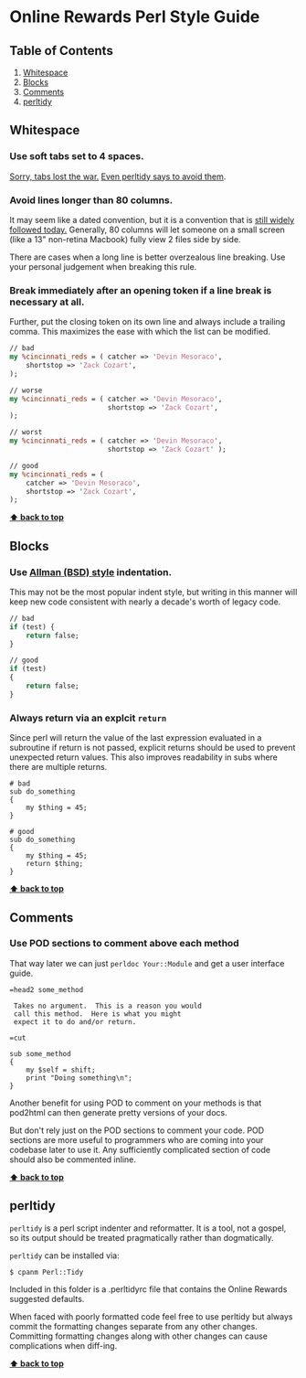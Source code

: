 # Online Rewards Perl Style Guide

## Table of Contents
  1. [Whitespace](#whitespace)
  1. [Blocks](#blocks)
  1. [Comments](#comments)
  1. [perltidy](#perltidy)

## Whitespace

### Use soft tabs set to 4 spaces.
[Sorry, tabs lost the war.](http://sideeffect.kr/popularconvention) [Even perltidy says to avoid them](http://perltidy.sourceforge.net/perltidy.html#tabs).

### Avoid lines longer than 80 columns.

It may seem like a dated convention, but it is a convention that is [still widely followed today.](http://sideeffect.kr/popularconvention) Generally, 80 columns will let someone on a small screen (like a 13" non-retina Macbook) fully view 2 files side by side.

There are cases when a long line is better overzealous line breaking. Use your personal judgement when breaking this rule.

### Break immediately after an opening token if a line break is necessary at all.

Further, put the closing token on its own line and always include a trailing comma. This maximizes the ease with which the list can be modified.
```perl
// bad
my %cincinnati_reds = ( catcher => 'Devin Mesoraco',
    shortstop => 'Zack Cozart',
);

// worse
my %cincinnati_reds = ( catcher => 'Devin Mesoraco',
                        shortstop => 'Zack Cozart',
);

// worst
my %cincinnati_reds = ( catcher => 'Devin Mesoraco',
                        shortstop => 'Zack Cozart' );

// good
my %cincinnati_reds = (
    catcher => 'Devin Mesoraco',
    shortstop => 'Zack Cozart',
);
```

**[⬆ back to top](#table-of-contents)**

## Blocks

### Use [Allman (BSD) style](https://en.wikipedia.org/wiki/Indent_style#Allman_style) indentation.

This may not be the most popular indent style, but writing in this manner will keep new code consistent with nearly a decade's worth of legacy code.
```perl
// bad
if (test) {
    return false;
}

// good
if (test)
{
    return false;
}
```

### Always return via an explcit ```return```

Since perl will return the value of the last expression evaluated in a subroutine if return is not passed, explicit returns should be used to prevent unexpected return values. This also improves readability in subs where there are multiple returns.

```
# bad
sub do_something
{
    my $thing = 45;
}

# good
sub do_something
{
	my $thing = 45;
    return $thing;
}
```

**[⬆ back to top](#table-of-contents)**


## Comments

### Use POD sections to comment above each method

That way later we can just ```perldoc Your::Module``` and get a user interface guide.

```
=head2 some_method

 Takes no argument.  This is a reason you would
 call this method.  Here is what you might 
 expect it to do and/or return.

=cut

sub some_method
{
	my $self = shift;
    print "Doing something\n";
}
```

Another benefit for using POD to comment on your methods is that pod2html can then generate
pretty versions of your docs.

But don't rely just on the POD sections to comment your code.  POD sections are more useful to programmers who are coming into your codebase later to use it.  Any sufficiently complicated section of code should also be commented inline.

**[⬆ back to top](#table-of-contents)**

## perltidy
`perltidy` is a perl script indenter and reformatter. It is a tool, not a gospel, so its output should be treated pragmatically rather than dogmatically.

`perltidy` can be installed via:

```shell
$ cpanm Perl::Tidy
```

Included in this folder is a .perltidyrc file that contains the Online Rewards suggested defaults.

When faced with poorly formatted code feel free to use perltidy but always commit the formatting changes separate from any other changes. Committing formatting changes along with other changes can cause complications when diff-ing.

**[⬆ back to top](#table-of-contents)**
